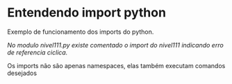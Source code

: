 # Entendendo import python

Exemplo de funcionamento dos imports do python. 

*No modulo nivel111.py existe comentado o import do nivel111 indicando erro de referencia ciclica.*

Os imports não são apenas namespaces, elas também executam comandos desejados